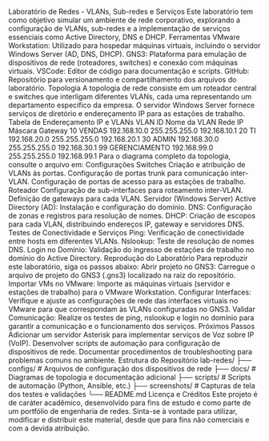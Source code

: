 Laboratório de Redes - VLANs, Sub-redes e Serviços
Este laboratório tem como objetivo simular um ambiente de rede corporativo, explorando a configuração de VLANs, sub-redes e a implementação de serviços essenciais como Active Directory, DNS e DHCP.
Ferramentas
VMware Workstation: Utilizado para hospedar máquinas virtuais, incluindo o servidor Windows Server (AD, DNS, DHCP).
GNS3: Plataforma para emulação de dispositivos de rede (roteadores, switches) e conexão com máquinas virtuais.
VSCode: Editor de código para documentação e scripts.
GitHub: Repositório para versionamento e compartilhamento dos arquivos do laboratório.
Topologia
A topologia de rede consiste em um roteador central e switches que interligam diferentes VLANs, cada uma representando um departamento específico da empresa. O servidor Windows Server fornece serviços de diretório e endereçamento IP para as estações de trabalho.
Tabela de Endereçamento IP e VLANs
VLAN ID	Nome da VLAN	Rede IP	Máscara	Gateway
10	VENDAS	192.168.10.0	255.255.255.0	192.168.10.1
20	TI	192.168.20.0	255.255.255.0	192.168.20.1
30	ADMIN	192.168.30.0	255.255.255.0	192.168.30.1
99	GERENCIAMENTO	192.168.99.0	255.255.255.0	192.168.99.1
Para o diagrama completo da topologia, consulte o arquivo em: 
Configurações
Switches
Criação e atribuição de VLANs às portas.
Configuração de portas trunk para comunicação inter-VLAN.
Configuração de portas de acesso para as estações de trabalho.
Roteador
Configuração de sub-interfaces para roteamento inter-VLAN.
Definição de gateways para cada VLAN.
Servidor (Windows Server)
Active Directory (AD): Instalação e configuração do domínio.
DNS: Configuração de zonas e registros para resolução de nomes.
DHCP: Criação de escopos para cada VLAN, distribuindo endereços IP, gateway e servidores DNS.
Testes de Conectividade e Serviços
Ping: Verificação de conectividade entre hosts em diferentes VLANs.
Nslookup: Teste de resolução de nomes DNS.
Login no Domínio: Validação do ingresso de estações de trabalho no domínio do Active Directory.
Reprodução do Laboratório
Para reproduzir este laboratório, siga os passos abaixo:
Abrir projeto no GNS3: Carregue o arquivo de projeto do GNS3 (.gns3) localizado na raiz do repositório.
Importar VMs no VMware: Importe as máquinas virtuais (servidor e estações de trabalho) para o VMware Workstation.
Configurar Interfaces: Verifique e ajuste as configurações de rede das interfaces virtuais no VMware para que correspondam às VLANs configuradas no GNS3.
Validar Comunicação: Realize os testes de ping, nslookup e login no domínio para garantir a comunicação e o funcionamento dos serviços.
Próximos Passos
Adicionar um servidor Asterisk para implementar serviços de Voz sobre IP (VoIP).
Desenvolver scripts de automação para configuração de dispositivos de rede.
Documentar procedimentos de troubleshooting para problemas comuns no ambiente.
Estrutura do Repositório
lab-redes/
├── configs/       # Arquivos de configuração dos dispositivos de rede
├── docs/          # Diagramas de topologia e documentação adicional
├── scripts/       # Scripts de automação (Python, Ansible, etc.)
├── screenshots/   # Capturas de tela dos testes e validações
└── README.md
Licença e Créditos
Este projeto é de caráter acadêmico, desenvolvido para fins de estudo e como parte de um portfólio de engenharia de redes. Sinta-se à vontade para utilizar, modificar e distribuir este material, desde que para fins não comerciais e com a devida atribuição.
